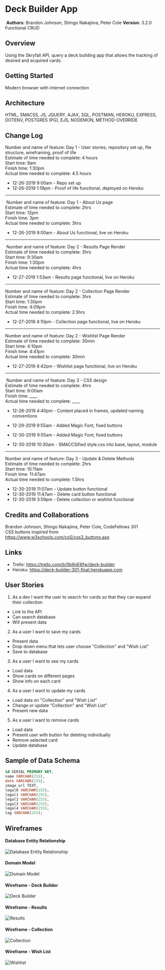 # Deck Builder App
​
**Authors**: Brandon Johnson, Shingo Nakajima, Peter Cole
**Version**: 3.2.0 Functional CRUD
​
## Overview
Using the Skryfall API, query a deck building app that allows the tracking of desired and acquired cards.
​
## Getting Started
Modern browser with internet connection
​
## Architecture
HTML, SMACSS, JS, JQUERY, AJAX, SQL, POSTMAN, HEROKU, EXPRESS, DOTENV, POSTGRES (PG), EJS, NODEMON, METHOD-OVERRIDE
​
## Change Log
Number and name of feature: Day 1 - User stories, repository set up, file structure, wireframing, proof of life  
​
Estimate of time needed to complete: 4 hours  
​
Start time: 9am  
​
Finish time: 1:30pm  
​
Actual time needed to complete: 4.5 hours
​
- 12-26-2019 9:00am - Repo set up
- 12-26-2019 1:19pm - Proof of life functional, deployed on Heroku
​
---
​
Number and name of feature: Day 1 - About Us page  
​
Estimate of time needed to complete: 2hrs  
​
Start time: 12pm  
​
Finish time: 3pm  
​
Actual time needed to complete: 3hrs
​
- 12-26-2019 9:00am - About Us functional, live on Heroku
​
---
​
Number and name of feature: Day 2 - Results Page Render  
​
Estimate of time needed to complete: 3hrs  
​
Start time: 9:30am  
​
Finish time: 1:30pm  
​
Actual time needed to complete: 4hrs
​
- 12-27-2019 1:53am - Results page functional, live on Heroku
​
---

Number and name of feature: Day 2 - Collection Page Render  
​
Estimate of time needed to complete: 3hrs  
​
Start time: 1:30pm  
​
Finish time: 4:09pm  
​
Actual time needed to complete: 2.5hrs
​
- 12-27-2019 4:10pm - Collection page functional, live on Heroku

---

Number and name of feature: Day 2 - Wishlist Page Render  
​
Estimate of time needed to complete: 30min  
​
Start time: 4:10pm  
​
Finish time: 4:41pm  
​
Actual time needed to complete: 30min
​
- 12-27-2019 4:42pm - Wishlist page functional, live on Heroku

---
​
Number and name of feature: Day 3 - CSS design  
​
Estimate of time needed to complete: 4hrs  
​
Start time: 9:00am  
​
Finish time: ____  
​
Actual time needed to complete: ____
​
- 12-28-2019 4:40pm - Content placed in frames, updated naming conventions

- 12-29-2019 9:55am - Added Magic Font, fixed buttons
- 12-30-2019 9:55am - Added Magic Font, fixed buttons
- 12-30-2019 10:30am - SMACCSified style.css into base, layout, module

---

Number and name of feature: Day 3 - Update & Delete Methods  
​
Estimate of time needed to complete: 2hrs  
​
Start time: 10:11am  
​
Finish time: 11:47am  
​
Actual time needed to complete: 1.5hrs
​ 
- 12-30-2019 11:07am - Update button functional
- 12-30-2019 11:47am - Delete card button functional
- 12-30-2019 3:59pm - Delete collection or wishlist functional
​
## Credits and Collaborations
Brandon Johnson, Shingo Nakajima, Peter Cole, CodeFellows 301  
CSS buttons inspired from https://www.w3schools.com/csS/css3_buttons.asp
​
## Links
* Trello: https://trello.com/b/0b6nE6fw/deck-builder
​
* Heroku: https://deck-builder-301-final.herokuapp.com
​
## User Stories
1. As a dev I want the user to search for cards so that they can expand their collection
  * Link to the API
  * Can search database
  * Will present data
​
2. As a user I want to save my cards
  * Present data
  * Drop down menu that lets user choose "Collection" and "Wish List"
  * Save to database
​
3. As a user I want to see my cards
  * Load data
  * Show cards on different pages
  * Show info on each card
​
4. As a user I want to update my cards
  * Load data on "Collection" and "Wish List"
  * Change or update "Collection" and "Wish List"
  * Present new data
​
5. As a user I want to remove cards
  * Load data
  * Present user with button for deleting individually
  * Remove selected card
  * Update database

## Sample of Data Schema
```sql
id SERIAL PRIMARY KEY,
name VARCHAR(255),
date VARCHAR(255),
image_url TEXT,
legal0 VARCHAR(255),
legal1 VARCHAR(255),
legal2 VARCHAR(255),
legal3 VARCHAR(255),
legal4 VARCHAR(255),
tag VARCHAR(255);
```

## Wireframes
#### Database Entity Relationship
![Database Entity Relationship](https://github.com/SplinterCel3000/deck_builder/blob/master/assets/db-entity-rel.jpg)
​
#### Domain Model
![Domain Model](https://github.com/SplinterCel3000/deck_builder/blob/master/assets/domain-model.jpg)
​
#### Wireframe - Deck Builder
![Deck Builder](https://github.com/SplinterCel3000/deck_builder/blob/master/assets/wf-1.jpg)
​
#### Wireframe - Results
![Results](https://github.com/SplinterCel3000/deck_builder/blob/master/assets/wf-2.jpg)
​
#### Wireframe - Collection
![Collection](https://github.com/SplinterCel3000/deck_builder/blob/master/assets/wf-3.jpg)
​
#### Wireframe - Wish List
![Wishlist](https://github.com/SplinterCel3000/deck_builder/blob/master/assets/wf-4.jpg)
​